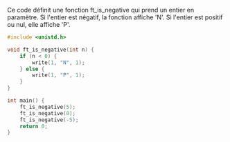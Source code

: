 Ce code définit une fonction ft_is_negative qui prend un entier en paramètre. Si l'entier est négatif, la fonction affiche 'N'. Si l'entier est positif ou nul, elle affiche 'P'.

```c
#include <unistd.h>

void ft_is_negative(int n) {
    if (n < 0) {
        write(1, "N", 1);
    } else {
        write(1, "P", 1);
    }
}

int main() {
    ft_is_negative(5);
    ft_is_negative(0);
    ft_is_negative(-5);
    return 0;
}
```
